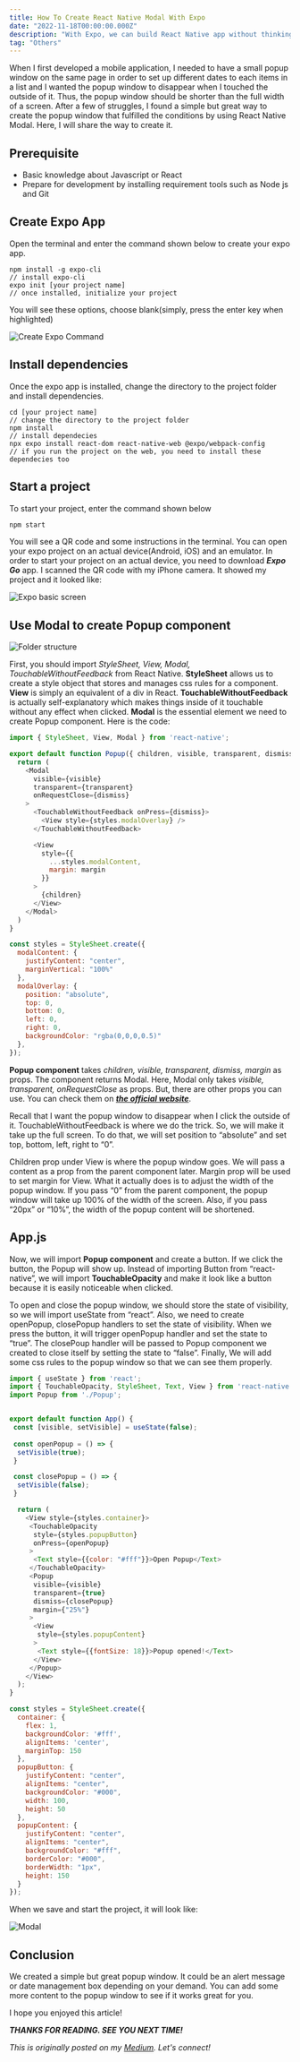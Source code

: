 ```yaml
---
title: How To Create React Native Modal With Expo
date: "2022-11-18T00:00:00.000Z"
description: "With Expo, we can build React Native app without thinking about the platforms. Creating a basic but powerful React Native Modal component will be discussed."
tag: "Others"
---
```


When I first developed a mobile application, I needed to have a small popup window on the same page in order to set up different dates to each items in a list and I wanted the popup window to disappear when I touched the outside of it. Thus, the popup window should be shorter than the full width of a screen. After a few of struggles, I found a simple but great way to create the popup window that fulfilled the conditions by using React Native Modal. Here, I will share the way to create it.

## Prerequisite
- Basic knowledge about Javascript or React
- Prepare for development by installing requirement tools such as Node js and Git

## Create Expo App
Open the terminal and enter the command shown below to create your expo app.

```
npm install -g expo-cli
// install expo-cli
expo init [your project name]
// once installed, initialize your project
```

You will see these options, choose blank(simply, press the enter key when highlighted)

![Create Expo Command](../imgs/2/2-react-native-command.png)

## Install dependencies
Once the expo app is installed, change the directory to the project folder and install dependencies.


```
cd [your project name]
// change the directory to the project folder
npm install
// install dependecies
npx expo install react-dom react-native-web @expo/webpack-config
// if you run the project on the web, you need to install these dependecies too
```

## Start a project
To start your project, enter the command shown below
```js
npm start
```
You will see a QR code and some instructions in the terminal. You can open your expo project on an actual device(Android, iOS) and an emulator. In order to start your project on an actual device, you need to download _**Expo Go**_ app. I scanned the QR code with my iPhone camera. It showed my project and it looked like:

![Expo basic screen](../imgs/2/2_react-native-expo-basic.png)

## Use Modal to create Popup component

![Folder structure](../imgs/2/2_folder-structure.png)

First, you should import _StyleSheet, View, Modal, TouchableWithoutFeedback_ from React Native. **StyleSheet** allows us to create a style object that stores and manages css rules for a component. **View** is simply an equivalent of a div in React. **TouchableWithoutFeedback** is actually self-explanatory which makes things inside of it touchable without any effect when clicked. **Modal** is the essential element we need to create Popup component. Here is the code:

```js
import { StyleSheet, View, Modal } from 'react-native';

export default function Popup({ children, visible, transparent, dismiss, margin }) {
  return (
    <Modal
      visible={visible}
      transparent={transparent}
      onRequestClose={dismiss}
    >
      <TouchableWithoutFeedback onPress={dismiss}>
        <View style={styles.modalOverlay} />
      </TouchableWithoutFeedback>

      <View 
        style={{
          ...styles.modalContent,
          margin: margin
        }}
      >
        {children}
      </View>
    </Modal>
  )
}

const styles = StyleSheet.create({
  modalContent: {
    justifyContent: "center",
    marginVertical: "100%"
  },
  modalOverlay: {
    position: "absolute",
    top: 0,
    bottom: 0,
    left: 0,
    right: 0,
    backgroundColor: "rgba(0,0,0,0.5)"
  },
});
```

**Popup component** takes _children, visible, transparent, dismiss, margin_ as props. The component returns Modal. Here, Modal only takes _visible, transparent, onRequestClose_ as props. But, there are other props you can use. You can check them on _**[the official website](https://reactnative.dev/docs/modal)**_.

Recall that I want the popup window to disappear when I click the outside of it. TouchableWithoutFeedback is where we do the trick. So, we will make it take up the full screen. To do that, we will set position to “absolute” and set top, bottom, left, right to “0”.

Children prop under View is where the popup window goes. We will pass a content as a prop from the parent component later. Margin prop will be used to set margin for View. What it actually does is to adjust the width of the popup window. If you pass “0” from the parent component, the popup window will take up 100% of the width of the screen. Also, if you pass “20px” or “10%”, the width of the popup content will be shortened.

## App.js
Now, we will import **Popup component** and create a button. If we click the button, the Popup will show up. Instead of importing Button from “react-native”, we will import **TouchableOpacity** and make it look like a button because it is easily noticeable when clicked.

To open and close the popup window, we should store the state of visibility, so we will import useState from “react”. Also, we need to create openPopup, closePopup handlers to set the state of visibility. When we press the button, it will trigger openPopup handler and set the state to “true”. The closePoup handler will be passed to Popup component we created to close itself by setting the state to “false”. Finally, We will add some css rules to the popup window so that we can see them properly.

```js
import { useState } from 'react';
import { TouchableOpacity, StyleSheet, Text, View } from 'react-native';
import Popup from './Popup';


export default function App() {
 const [visible, setVisible] = useState(false);
 
 const openPopup = () => {
  setVisible(true);
 }

 const closePopup = () => {
  setVisible(false);
 }

  return (
    <View style={styles.container}>
     <TouchableOpacity 
      style={styles.popupButton}
      onPress={openPopup}
     >
      <Text style={{color: "#fff"}}>Open Popup</Text> 
     </TouchableOpacity>
     <Popup
      visible={visible}
      transparent={true}
      dismiss={closePopup}
      margin={"25%"}
     >
      <View
       style={styles.popupContent}
      >
       <Text style={{fontSize: 18}}>Popup opened!</Text>
      </View>
     </Popup>
    </View>
  );
}

const styles = StyleSheet.create({
  container: {
    flex: 1,
    backgroundColor: '#fff',
    alignItems: 'center',
    marginTop: 150
  },
  popupButton: {
    justifyContent: "center",
    alignItems: "center",
    backgroundColor: "#000",
    width: 100,
    height: 50
  },
  popupContent: {
    justifyContent: "center",
    alignItems: "center",
    backgroundColor: "#fff",
    borderColor: "#000",
    borderWidth: "1px",
    height: 150
  }
});
```

When we save and start the project, it will look like:

![Modal](../gifs/2_react-native-modal.gif)

## Conclusion
We created a simple but great popup window. It could be an alert message or date management box depending on your demand. You can add some more content to the popup window to see if it works great for you.

I hope you enjoyed this article!

_**THANKS FOR READING. SEE YOU NEXT TIME!**_

_This is originally posted on my [Medium](https://medium.com/@shkim04/rn-how-to-create-react-native-modal-component-with-expo-dfc87c406b0a)._
_Let's connect!_